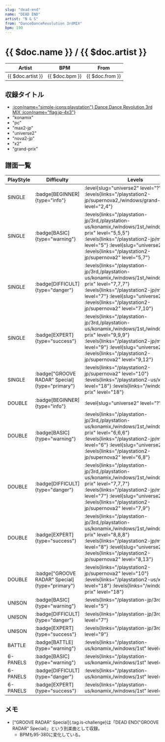 ```yaml
---
slug: "dead-end"
name: "DEAD END"
artist: "N & S"
from: "DanceDanceRevolution 3rdMIX"
bpm: 190
---
```


# {{ $doc.name }} / {{ $doc.artist }}

|Artist|BPM|From|
|------|---|----|
|{{ $doc.artist }}|{{ $doc.bpm }}|{{ $doc.from }}|

## 収録タイトル

- [:icon{name="simple-icons:playstation"} Dance Dance Revolution 3rd MIX :icon{name="flag:jp-4x3"}](/playstation-jp/3rd)
- "konamix"
- "pc"
- "max2-jp"
- "universe2"
- "nova2-jp"
- "x2"
- "grand-prix"

## 譜面一覧

|PlayStyle|Difficulty|Levels|Notes|Movie|
|---------|----------|------|-----|-----|
|SINGLE| :badge[BEGINNER]{type="info"}|<div class="field is-grouped is-grouped-multiline"> :level{slug="universe2" level="?"}  :levels{links="/playstation2-jp/supernova2,/windows/grand-prix" level="2,4"}</div>|115/0||
|SINGLE| :badge[BASIC]{type="warning"}| :levels{links="/playstation-jp/3rd,/playstation-us/konamix,/windows/1st,/windows/grand-prix" level="5,5,5"} :levels{links="/playstation2-jp/max2" level="5"} :level{slug="universe2" level=5}  :levels{links="/playstation2-jp/supernova2" level="5,7"}|216/0||
|SINGLE| :badge[DIFFICULT]{type="danger"}| :levels{links="/playstation-jp/3rd,/playstation-us/konamix,/windows/1st,/windows/grand-prix" level="7,7,7"} :levels{links="/playstation2-jp/max2" level="7"} :level{slug="universe2" level=7}  :levels{links="/playstation2-jp/supernova2" level="7,10"}|337/0||
|SINGLE| :badge[EXPERT]{type="success"}| :levels{links="/playstation-jp/3rd,/playstation-us/konamix,/windows/1st,/windows/grand-prix" level="9,9,9"} :levels{links="/playstation2-jp/max2" level="9"} :level{slug="universe2" level=9}  :levels{links="/playstation2-jp/supernova2" level="9,12"}|410/0||
|SINGLE| :badge["GROOVE RADAR" Special]{type="primary"}| :levels{links="/playstation2-jp/supernova2" level="10"} :levels{links="/playstation2-us/x2" level="18"}  :levels{links="/windows/grand-prix" level="18"}|479/75||
|DOUBLE| :badge[BEGINNER]{type="info"}|<div class="field is-grouped is-grouped-multiline"> :level{slug="universe2" level="?"}</div>|||
|DOUBLE| :badge[BASIC]{type="warning"}| :levels{links="/playstation-jp/3rd,/playstation-us/konamix,/windows/1st,/windows/grand-prix" level="6,6,6"} :levels{links="/playstation2-jp/max2" level="6"} :level{slug="universe2" level=6}  :levels{links="/playstation2-jp/supernova2" level="6,8"}|274/0||
|DOUBLE| :badge[DIFFICULT]{type="danger"}| :levels{links="/playstation-jp/3rd,/playstation-us/konamix,/windows/1st,/windows/grand-prix" level="7,7,7"} :levels{links="/playstation2-jp/max2" level="7"} :level{slug="universe2" level=7}  :levels{links="/playstation2-jp/supernova2" level="7,9"}|298/0||
|DOUBLE| :badge[EXPERT]{type="success"}| :levels{links="/playstation-jp/3rd,/playstation-us/konamix,/windows/1st,/windows/grand-prix" level="8,8,8"} :levels{links="/playstation2-jp/max2" level="8"} :level{slug="universe2" level=8}  :levels{links="/playstation2-jp/supernova2" level="8,13"}|455/0||
|DOUBLE| :badge["GROOVE RADAR" Special]{type="primary"}| :levels{links="/playstation2-jp/supernova2" level="10"} :levels{links="/playstation2-us/x2" level="18"}  :levels{links="/windows/grand-prix" level="18"}|455/75||
|UNISON| :badge[BASIC]{type="warning"}| :levels{links="/playstation-jp/3rd" level="5"}|||
|UNISON| :badge[DIFFICULT]{type="danger"}| :levels{links="/playstation-jp/3rd" level="7"}|||
|UNISON| :badge[EXPERT]{type="success"}| :levels{links="/playstation-jp/3rd" level="9"}|||
|BATTLE| :badge[BATTLE]{type="warning"}| :levels{links="/playstation-us/konamix,/windows/1st" level="8,4"}|||
|6-PANELS| :badge[BASIC]{type="warning"}| :levels{links="/playstation-us/konamix,/windows/1st" level="5,5"}|217/0||
|6-PANELS| :badge[DIFFICULT]{type="danger"}| :levels{links="/playstation-us/konamix,/windows/1st" level="7,7"}|338/0||
|6-PANELS| :badge[EXPERT]{type="success"}| :levels{links="/playstation-us/konamix,/windows/1st" level="9,9"}|410/0||

## メモ

- ["GROOVE RADAR" Special]{.tag.is-challenge}は「DEAD END("GROOVE RADAR" Special)」という別楽曲として収録。
  - BPMも95-380に変化している。
